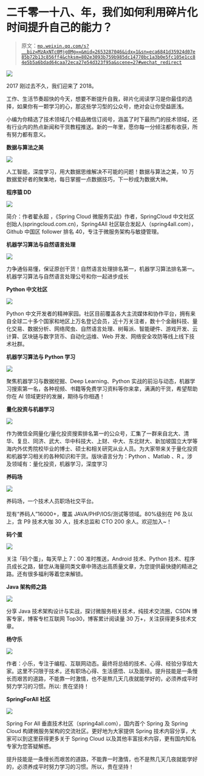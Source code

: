 # 二千零一十八、年，我们如何利用碎片化时间提升自己的能力？

> 原文：[`mp.weixin.qq.com/s?__biz=MzAxNTc0Mjg0Mg==&mid=2653287046&idx=1&sn=eca6841d35924d07e85b72b13c856ff4&chksm=802e3093b759b985dc14770bc1a3b0e5fc105e1cc84e5b5a6bdad64caa72eca27e54d323f95a&scene=27#wechat_redirect`](http://mp.weixin.qq.com/s?__biz=MzAxNTc0Mjg0Mg==&mid=2653287046&idx=1&sn=eca6841d35924d07e85b72b13c856ff4&chksm=802e3093b759b985dc14770bc1a3b0e5fc105e1cc84e5b5a6bdad64caa72eca27e54d323f95a&scene=27#wechat_redirect)

![](img/1d67022e6ea9f763ad1078d703e025bd.png)

2017 刚过去不久，我们迎来了 2018。

工作、生活节奏超快的今天，想要不断提升自我，碎片化阅读学习是你最佳的选择，如果你有一颗学习的心，那这些学习型的公众号，绝对会让你受益匪浅。

小编为你精选了技术领域几个精品微信订阅号，涵盖了时下最热门的技术领域，还有行业内的热点新闻和干货教程推送。新的一年里，愿你每一分倾注都有收获，所有努力都有意义。

**数据与算法之美**

![](img/4e5df7338fac42b63c906fee5f336636.png)

人工智能，深度学习，用大数据思维解决不可能的问题！数据与算法之美，10 万数据爱好者的聚集地，每日掌握一点数据技巧，下一秒成为数据大神。

**程序猿 DD**

![](img/a8b92277e15bafbc927771c698934938.png)

简介：作者翟永超 ，《Spring Cloud 微服务实战》作者，SpringCloud 中文社区创始人(springcloud.com.cn)，Spring4All 社区联合发起人（spring4all.com），Github 中国区 follower 排名 40，专注于微服务架构与敏捷管理。

**机器学习算法与自然语言处理**

![](img/59f56332e31212644fd1c1c9d1616578.png)

力争通俗易懂，保证原创干货！自然语言处理排名第一，机器学习算法排名第一。机器学习算法与自然语言处理公号和你一起进步成长

**Python 中文社区**

![](img/b53c9061ca8a191d71ddcc69bdbc7ec4.png)

Python 中文开发者的精神家园。社区目前覆盖各大主流媒体和协作平台，拥有来自全球二十多个国家和地区上万名登记会员，近十万关注者，数十个金融科技、量化交易、数据分析、网络爬虫、自然语言处理、树莓派、智能硬件、游戏开发、云计算、区块链与数字货币、自动化运维、Web 开发、网络安全攻防等线上线下技术社群。

**机器学习算法与 Python 学习**

![](img/9f2eb092907655c6d75351d7a221cbed.png)

聚焦机器学习与数据挖掘、Deep Learning、Python 实战的前沿与动态，机器学习搜索第一名，各种视频、书籍等免费学习资料等你来拿，满满的干货，希望帮助你在 AI 领域更好的发展，期待与你相遇！

**量化投资与机器学习**

![](img/141ca794c44b2820a4de5988fa194966.png)

作为微信全网量化/量化投资搜索排名第一的公众号，汇集了一群来自北大、清华、复旦、同济、武大、华中科技大、上财、中大、东北财大、新加坡国立大学等海内外优秀院校毕业的博士、硕士和相关研究从业人员。为大家带来关于量化投资和机器学习相关的各种知识和干货。版块语言分为：Python 、Matlab 、R 。涉及领域有：量化投资，机器学习，深度学习

**养码场**

![](img/796b2e12861558c5440dc55c058b4611.png)

养码场，一个技术人员职场社交平台。

现有“养码人”16000+，覆盖 JAVA/PHP/IOS/测试等领域。80%级别在 P6 及以上，含 P9 技术大咖 30 人，技术总监和 CTO 200 余人。欢迎加入~！

**码个蛋**

![](img/800bfcc7bba8d31de71a23033ac35ab3.png)

关注「码个蛋」，每天早上 7：00 准时推送，Android 技术、Python 技术、程序员成长之路，替您从海量同类文章中筛选出高质量文章，为您提供最快捷的精进之路。还有很多福利等着您来解锁。

**Java 架构师之路**

![](img/dcbbc256fd8d602bf7bb0a0359e3b5f7.png)

分享 Java 技术架构设计与实战，探讨微服务相关技术，纯技术交流圈，CSDN 博客专家，博客专栏互联网 Top30，博客累计阅读量 30 万+，关注获得更多技术文章。

**杨守乐**

![](img/d8d9e986e3f8da9e3fd6752a24d7af38.png)

作者：小乐，专注于编程、互联网动态。最终将总结的技术、心得、经验分享给大家。这里不只限于技术，还有职场心得、生活感悟、以及面经。提升技能是一条慢长而艰苦的道路，不能靠一时激情，也不是熬几天几夜就能学好的，必须养成平时努力学习的习惯。所以: 贵在坚持！

**SpringForAll 社区**

![](img/936ea6a145c45ba19480dae09de99d66.png)

Spring For All 垂直技术社区（spring4all.com），国内首个 Spring 及 Spring Cloud 构建微服务架构的交流社区。更好地为大家提供 Spring 技术内容分享，大家可以到这里获得更多关于 Spring Cloud 以及其他丰富技术内容，更有国内知名专家为您答疑解惑。

提升技能是一条慢长而艰苦的道路，不能靠一时激情，也不是熬几天几夜就能学好的，必须养成平时努力学习的习惯。所以，贵在坚持！